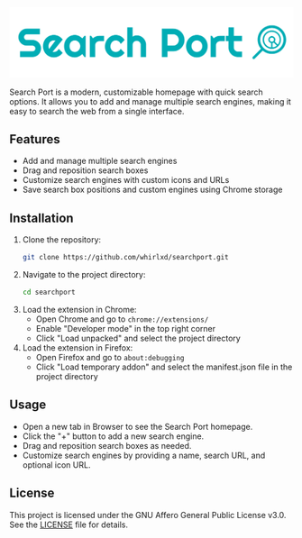 
![logo](./logo.png)

Search Port is a modern, customizable homepage with quick search options. It allows you to add and manage multiple search engines, making it easy to search the web from a single interface.

## Features

- Add and manage multiple search engines
- Drag and reposition search boxes
- Customize search engines with custom icons and URLs
- Save search box positions and custom engines using Chrome storage

## Installation

1. Clone the repository:
    ```sh
    git clone https://github.com/whirlxd/searchport.git
    ```
2. Navigate to the project directory:
    ```sh
    cd searchport
    ```
3. Load the extension in Chrome:
    - Open Chrome and go to `chrome://extensions/`
    - Enable "Developer mode" in the top right corner
    - Click "Load unpacked" and select the project directory
4. Load the extension in Firefox:
    - Open Firefox and go to `about:debugging`
    - Click "Load temporary addon" and select the manifest.json file in the project directory


## Usage

- Open a new tab in Browser to see the Search Port homepage.
- Click the "+" button to add a new search engine.
- Drag and reposition search boxes as needed.
- Customize search engines by providing a name, search URL, and optional icon URL.

## License

This project is licensed under the GNU Affero General Public License v3.0. See the [LICENSE](LICENSE) file for details.